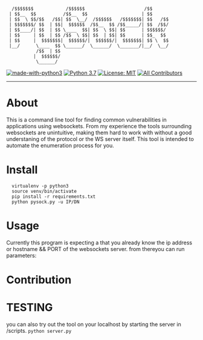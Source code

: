 
      /$$$$$$$            /$$$$$$                      /$$      
     | $$__  $$          /$$__  $$                    | $$      
     | $$  \ $$/$$   /$$| $$  \__/  /$$$$$$   /$$$$$$$| $$   /$$
     | $$$$$$$/ $$  | $$|  $$$$$$  /$$__  $$ /$$_____/| $$  /$$/
     | $$____/| $$  | $$ \____  $$| $$  \ $$| $$      | $$$$$$/ 
     | $$     | $$  | $$ /$$  \ $$| $$  | $$| $$      | $$_  $$  
     | $$     |  $$$$$$$|  $$$$$$/|  $$$$$$/|  $$$$$$$| $$ \  $$
     |__/      \____  $$ \______/  \______/  \_______/|__/  \__/
               /$$  | $$                                        
              |  $$$$$$/                                        
               \______/                                        


[![made-with-python3](https://img.shields.io/badge/Made%20with-Python-1f425f.svg)](https://www.python.org/)
[![Python 3.7](https://img.shields.io/badge/python-3.7-blue.svg)](https://www.python.org/downloads/release/python-360/)
[![License: MIT](https://img.shields.io/badge/License-MIT-yellow.svg)](https://opensource.org/licenses/MIT)
[![All Contributors](https://img.shields.io/badge/all_contributors-1-orange.svg?style=flat-square)](#contributors)
<hr/>


# About
This is a command line tool for finding common vulnerabilities in applications using websockets.
From my experience the tools surrounding websockets are unintuitive, making them hard to work with without
a good understaning of the protocol or the WS server itself. This tool is intended to automate the enumeration
process for you. 



# Install
```
  virtualenv -p python3
  source venv/bin/activate
  pip install -r requirements.txt
  python pysock.py -u IP/DN
```
# Usage
Currently this program is expecting a that you already know the ip address or hostname && PORT of the websockets server.
from thereyou can run
    parameters:
             
# Contribution


# TESTING
you can also try out the tool on your localhost by starting the server in /scripts.
`python server.py`


